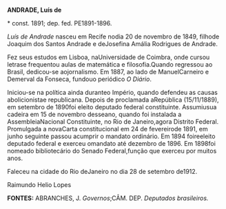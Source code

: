 **ANDRADE, Luís de**

\* const. 1891; dep. fed. PE1891-1896.

*Luís de Andrade* nasceu em Recife nodia 20 de novembro de 1849, filhode
Joaquim dos Santos Andrade e deJosefina Amália Rodrigues de Andrade.

Fez seus estudos em Lisboa, naUniversidade de Coimbra, onde cursou
letrase frequentou aulas de matemática e filosofia.Quando regressou ao
Brasil, dedicou-se aojornalismo. Em 1887, ao lado de ManuelCarneiro e
Demerval da Fonseca, fundouo periódico *O Diário*.

Iniciou-se na política ainda duranteo Império, quando defendeu as causas
abolicionistae republicana. Depois de proclamada aRepública
(15/11/1889), em setembro de 1890foi eleito deputado federal
constituinte. Assumiusua cadeira em 15 de novembro desseano, quando foi
instalada a AssembleiaNacional Constituinte, no Rio de Janeiro,agora
Distrito Federal. Promulgada a novaCarta constitucional em 24 de
fevereirode 1891, em junho seguinte passou acumprir o mandato ordinário.
Em 1894 foireeleito deputado federal e exerceu omandato até dezembro de
1896. Em 1898foi nomeado bibliotecário do Senado Federal,função que
exerceu por muitos anos.

Faleceu na cidade do Rio deJaneiro no dia 28 de setembro de1912.

Raimundo Helio Lopes

**FONTES:** ABRANCHES, J. *Governos*;CÂM. DEP. *Deputados brasileiros.*

